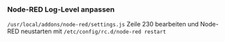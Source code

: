 

### Node-RED Log-Level anpassen

`/usr/local/addons/node-red/settings.js` Zeile 230 bearbeiten und Node-RED neustarten mit `/etc/config/rc.d/node-red restart`

